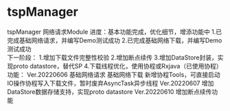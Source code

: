 # tspManager

tspManager
	网络请求Module
	进度：基本功能完成，优化细节，增添功能中
		1.已完成基础网络请求，并编写Demo测试成功
		2.已完成基础网络下载，并编写Demo测试成功  
	下一阶段：
		1.增加下载文件完整性校验
		2.增加断点续传 
		3.增加DataStore封装，实现proto datastore，替代SP
		4.下载线程优化，使用协程或Rxjava（已使用协程） 
	功能：
		Ver.20220606
			基础网络请求
			基础网络下载
			新增协程Tools，可直接启动IO操作协程写入下载文件，暂时废弃AsyncTask异步线程
		Ver.20220607
			增加DataStore数据存储支持，实现proto datastore
		Ver.20220610
			增加断点续传功能
